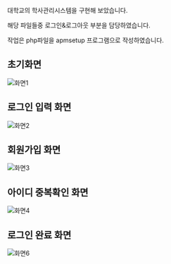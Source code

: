 대학교의 학사관리시스템을 구현해 보았습니다. 

해당 파일들중 로그인&로그아웃 부분을 담당하였습니다. 

작업은 php파일을 apmsetup 프로그램으로 작성하였습니다.

초기화면
---
![화면1](https://user-images.githubusercontent.com/66298612/153320139-4ab9f861-b906-4e0f-b994-1befc038aeb5.png)

로그인 입력 화면
---
![화면2](https://user-images.githubusercontent.com/66298612/153320175-78cbc74f-579e-47ec-bfa7-6e9807b3674a.png)

회원가입 화면
---
![화면3](https://user-images.githubusercontent.com/66298612/153320270-65c40d0a-9fc4-40c8-b93d-1211a2b136e4.png)

아이디 중복확인 화면
---
![화면4](https://user-images.githubusercontent.com/66298612/153320314-e5f7da80-5bfa-4f9d-9000-db175bf44e3e.png)

로그인 완료 화면
---
![화면6](https://user-images.githubusercontent.com/66298612/153320389-c2cb53ba-bdc6-48ba-9448-f743dad0d19d.png)
